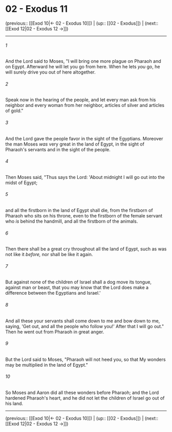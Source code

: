 # 02 - Exodus 11

(previous:: [[Exod 10|← 02 - Exodus 10]]) | (up:: [[02 - Exodus]]) | (next:: [[Exod 12|02 - Exodus 12 →]])

***


###### 1 
And the Lord said to Moses, "I will bring one more plague on Pharaoh and on Egypt. Afterward he will let you go from here. When he lets _you_ go, he will surely drive you out of here altogether. 

###### 2 
Speak now in the hearing of the people, and let every man ask from his neighbor and every woman from her neighbor, articles of silver and articles of gold." 

###### 3 
And the Lord gave the people favor in the sight of the Egyptians. Moreover the man Moses _was_ very great in the land of Egypt, in the sight of Pharaoh's servants and in the sight of the people. 

###### 4 
Then Moses said, "Thus says the Lord: 'About midnight I will go out into the midst of Egypt; 

###### 5 
and all the firstborn in the land of Egypt shall die, from the firstborn of Pharaoh who sits on his throne, even to the firstborn of the female servant who _is_ behind the handmill, and all the firstborn of the animals. 

###### 6 
Then there shall be a great cry throughout all the land of Egypt, such as was not like it _before,_ nor shall be like it again. 

###### 7 
But against none of the children of Israel shall a dog move its tongue, against man or beast, that you may know that the Lord does make a difference between the Egyptians and Israel.' 

###### 8 
And all these your servants shall come down to me and bow down to me, saying, 'Get out, and all the people who follow you!' After that I will go out." Then he went out from Pharaoh in great anger. 

###### 9 
But the Lord said to Moses, "Pharaoh will not heed you, so that My wonders may be multiplied in the land of Egypt." 

###### 10 
So Moses and Aaron did all these wonders before Pharaoh; and the Lord hardened Pharaoh's heart, and he did not let the children of Israel go out of his land.

***

(previous:: [[Exod 10|← 02 - Exodus 10]]) | (up:: [[02 - Exodus]]) | (next:: [[Exod 12|02 - Exodus 12 →]])
